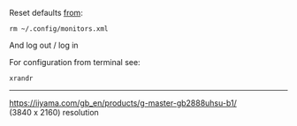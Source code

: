 Reset defaults [from](https://askubuntu.com/questions/749333/how-can-i-reset-my-display-settings-through-terminal):

    rm ~/.config/monitors.xml

And log out / log in

For configuration from terminal see:

    xrandr

-----

<https://iiyama.com/gb_en/products/g-master-gb2888uhsu-b1/>  
(3840 x 2160) resolution
